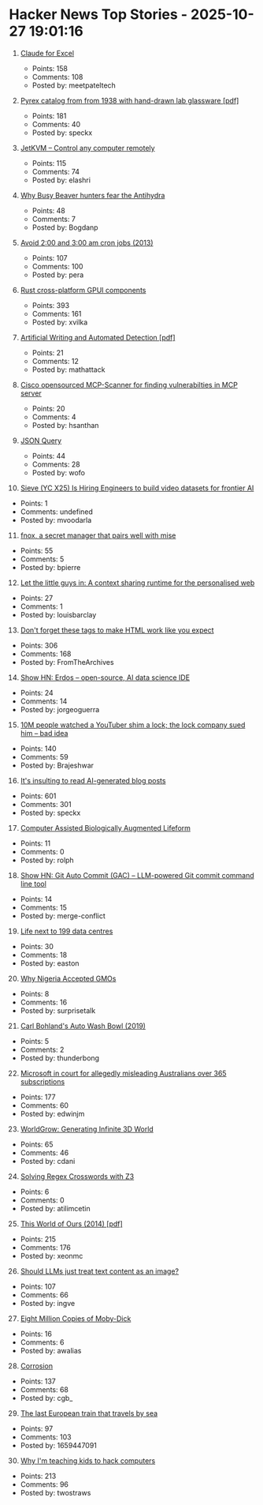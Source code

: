 # Hacker News Top Stories - 2025-10-27 19:01:16

1. [Claude for Excel](https://www.claude.com/claude-for-excel)
   - Points: 158
   - Comments: 108
   - Posted by: meetpateltech

2. [Pyrex catalog from from 1938 with hand-drawn lab glassware [pdf]](https://exhibitdb.cmog.org/opacimages/Images/Pyrex/Rakow_1000132877.pdf)
   - Points: 181
   - Comments: 40
   - Posted by: speckx

3. [JetKVM – Control any computer remotely](https://jetkvm.com/)
   - Points: 115
   - Comments: 74
   - Posted by: elashri

4. [Why Busy Beaver hunters fear the Antihydra](https://benbrubaker.com/why-busy-beaver-hunters-fear-the-antihydra/)
   - Points: 48
   - Comments: 7
   - Posted by: Bogdanp

5. [Avoid 2:00 and 3:00 am cron jobs (2013)](https://www.endpointdev.com/blog/2013/04/avoid-200-and-300-am-cron-jobs/)
   - Points: 107
   - Comments: 100
   - Posted by: pera

6. [Rust cross-platform GPUI components](https://github.com/longbridge/gpui-component)
   - Points: 393
   - Comments: 161
   - Posted by: xvilka

7. [Artificial Writing and Automated Detection [pdf]](https://www.nber.org/system/files/working_papers/w34223/w34223.pdf)
   - Points: 21
   - Comments: 12
   - Posted by: mathattack

8. [Cisco opensourced MCP-Scanner for finding vulnerabilties in MCP server](https://github.com/cisco-ai-defense/mcp-scanner)
   - Points: 20
   - Comments: 4
   - Posted by: hsanthan

9. [JSON Query](https://jsonquerylang.org/)
   - Points: 44
   - Comments: 28
   - Posted by: wofo

10. [Sieve (YC X25) Is Hiring Engineers to build video datasets for frontier AI](https://www.sievedata.com/)
   - Points: 1
   - Comments: undefined
   - Posted by: mvoodarla

11. [fnox, a secret manager that pairs well with mise](https://github.com/jdx/mise/discussions/6779)
   - Points: 55
   - Comments: 5
   - Posted by: bpierre

12. [Let the little guys in: A context sharing runtime for the personalised web](https://arjun.md/little-guys)
   - Points: 27
   - Comments: 1
   - Posted by: louisbarclay

13. [Don't forget these tags to make HTML work like you expect](https://blog.jim-nielsen.com/2025/dont-forget-these-html-tags/)
   - Points: 306
   - Comments: 168
   - Posted by: FromTheArchives

14. [Show HN: Erdos – open-source, AI data science IDE](https://www.lotas.ai/erdos)
   - Points: 24
   - Comments: 14
   - Posted by: jorgeoguerra

15. [10M people watched a YouTuber shim a lock; the lock company sued him – bad idea](https://arstechnica.com/tech-policy/2025/10/suing-a-popular-youtuber-who-shimmed-a-130-lock-what-could-possibly-go-wrong/)
   - Points: 140
   - Comments: 59
   - Posted by: Brajeshwar

16. [It's insulting to read AI-generated blog posts](https://blog.pabloecortez.com/its-insulting-to-read-your-ai-generated-blog-post/)
   - Points: 601
   - Comments: 301
   - Posted by: speckx

17. [Computer Assisted Biologically Augmented Lifeform](https://cnc.fandom.com/wiki/Computer_Assisted_Biologically_Augmented_Lifeform)
   - Points: 11
   - Comments: 0
   - Posted by: rolph

18. [Show HN: Git Auto Commit (GAC) – LLM-powered Git commit command line tool](https://github.com/cellwebb/gac)
   - Points: 14
   - Comments: 15
   - Posted by: merge-conflict

19. [Life next to 199 data centres](https://www.bbc.com/news/articles/c93dnnxewdvo)
   - Points: 30
   - Comments: 18
   - Posted by: easton

20. [Why Nigeria Accepted GMOs](https://www.asimov.press/p/nigeria-crops)
   - Points: 8
   - Comments: 16
   - Posted by: surprisetalk

21. [Carl Bohland's Auto Wash Bowl (2019)](https://www.vintag.es/2019/12/the-auto-wash-bowl.html)
   - Points: 5
   - Comments: 2
   - Posted by: thunderbong

22. [Microsoft in court for allegedly misleading Australians over 365 subscriptions](https://www.accc.gov.au/media-release/microsoft-in-court-for-allegedly-misleading-millions-of-australians-over-microsoft-365-subscriptions)
   - Points: 177
   - Comments: 60
   - Posted by: edwinjm

23. [WorldGrow: Generating Infinite 3D World](https://github.com/world-grow/WorldGrow)
   - Points: 65
   - Comments: 46
   - Posted by: cdani

24. [Solving Regex Crosswords with Z3](https://blog.nelhage.com/post/regex-crosswords-z3/)
   - Points: 6
   - Comments: 0
   - Posted by: atilimcetin

25. [This World of Ours (2014) [pdf]](https://www.usenix.org/system/files/1401_08-12_mickens.pdf)
   - Points: 215
   - Comments: 176
   - Posted by: xeonmc

26. [Should LLMs just treat text content as an image?](https://www.seangoedecke.com/text-tokens-as-image-tokens/)
   - Points: 107
   - Comments: 66
   - Posted by: ingve

27. [Eight Million Copies of Moby-Dick](https://thevoltablog.wordpress.com/2014/01/27/nicolas-mugaveros-eight-million-copies-of-moby-dick-or-the-whale/)
   - Points: 16
   - Comments: 6
   - Posted by: awalias

28. [Corrosion](https://fly.io/blog/corrosion/)
   - Points: 137
   - Comments: 68
   - Posted by: cgb_

29. [The last European train that travels by sea](https://www.bbc.com/travel/article/20251024-the-last-european-train-that-travels-by-sea)
   - Points: 97
   - Comments: 103
   - Posted by: 1659447091

30. [Why I'm teaching kids to hack computers](https://www.hacktivate.app/why-teach-kids-to-hack)
   - Points: 213
   - Comments: 96
   - Posted by: twostraws

